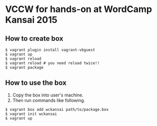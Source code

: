 # VCCW for hands-on at WordCamp Kansai 2015

## How to create box

```
$ vagrant plugin install vagrant-vbguest
$ vagrant up
$ vagrant reload
$ vagrant reload # you need reload twice!!
$ vagrant package
```

## How to use the box

1. Copy the box into user's machine.
1. Then run commands like following.

```
$ vagrant box add wckansai path/to/package.box
$ vagrant init wckansai
$ vagrant up
```
